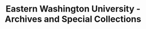 ---
layout: repo
title: "Eastern Washington University - Archives and Special Collections"
id: 25609
permalink: repos/25609/
---